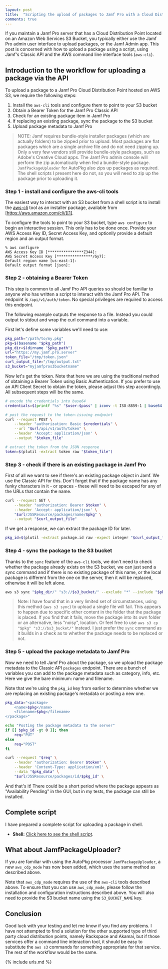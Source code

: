 ```yaml
---
layout: post
title:  "Scripting the upload of packages to Jamf Pro with a Cloud Distribution Point located on an Amazon Web Services S3 Bucket"
comments: true
---
```


If you maintain a Jamf Pro server that has a Cloud Distribution Point located on an Amazon Web Services S3 Bucket, you typically either use the Jamf Pro admin user interface to upload packages, or the Jamf Admin app. This post is concerned with how to upload a package using a script, using Jamf's Classic API and the AWS command line interface tools (`aws-cli`).

## Introduction to the workflow for uploading a package via the API

To upload a package to a Jamf Pro Cloud Distribution Point hosted on AWS S3, we require the following steps:

1. Install the `aws-cli` tools and configure them to point to your S3 bucket
2. Obtain a Bearer Token for the Jamf Pro Classic API
3. Check for an existing package item in Jamf Pro
4. If replacing an existing package, sync the package to the S3 bucket
5. Upload package metadata to Jamf Pro

> NOTE: Jamf requires bundle-style installer packages (which are actually folders) to be zipped prior to upload. Most packages are flat packages which are a single archive file and do not need zipping up. Only a very few vendors still provide bundle-style packages, such as Adobe's Creative Cloud apps. The Jamf Pro admin console will perform the zip automatically when fed a bundle-style package. `JamfPackageUploader` for AutoPkg also zips up packages as required. The shell scripts I present here do not, so you will need to zip up the package prior to uploading it.

### Step 1 - install and configure the aws-cli tools

The easiest way to interact with an S3 bucket from a shell script is to install the [aws-cli][1] tool as an installer package, available from [https://aws.amazon.com/cli/][1].

To configure the tools to point to your S3 bucket, type `aws configure` to begin an interactive session. This only has to be done once. Provide your AWS Access Key ID, Secret Access Key, and optionlly provide a default region and an output format.

    % aws configure
    AWS Access Key ID [****************Z344]: 
    AWS Secret Access Key [****************/Gy7]: 
    Default region name [us-east-1]: 
    Default output format [json]: 

### Step 2 - obtaining a Bearer Token

This step is common to all Jamf Pro API queries so should be familiar to anyone who has written a script to interact with the Jamf Pro API. The endpoint is `/api/v1/auth/token`. No special privileges are required to access this endpoint.

The following example outputs the response to a file. Instead you could output to stdout and wrap the curl command into a variable.

First let's define some variables we'll need to use:

```bash
pkg_path="/path/to/my.pkg"
pkg=$(basename "$pkg_path")
pkg_dir=$(dirname "$pkg_path")
url="https://my.jamf.pro.server"
token_file="/tmp/token.json"
curl_output_file="/tmp/output.txt"
s3_bucket="myjamfpros3bucketname"
```

Now let's get the token. Note that here we are using the traditional method of obtaining a Bearer Token using Basic Authentication. If you prefer to use an API Client Secret to obtain the token, please adjust this step accordingly. All subsequent steps will be the same.

```bash
# encode the credentials into base64
credentials=$(printf "%s" "$user:$pass" | iconv -t ISO-8859-1 | base64 -i -)

# post the request to the token-issuing endpoint
curl --request POST \
    --header "authorization: Basic $credentials" \
    --url "$url/api/v1/auth/token" \
    --header 'Accept: application/json' \
    --output "$token_file"

# extract the token from the JSON response
token=$(plutil -extract token raw "$token_file")
```

### Step 3 - check if there is an existing package in Jamf Pro

First of all we want to see if there's an existing package object in Jamf. We use the Classic API for this. Don't forget that if the package name has any funky characters in it - or spaces - these will need to be escaped for any of the URLs that contain the name.

```bash
curl --request GET \
    --header "authorization: Bearer $token" \
    --header 'Accept: application/json' \
    "$url/JSSResource/packages/name/$pkg" \
    --output "$curl_output_file"
```

If we get a response, we can extract the package ID for later.

```bash
pkg_id=$(plutil -extract package.id raw -expect integer "$curl_output_file")
```

### Step 4 - sync the package to the S3 bucket

Thanks to the `sync` feature of the `aws-cli` tools, we don't need to check whether the package already exists on the S3 bucket, we can just send a sync command and if there is no existing package of this name, or the local package is different from the one on the server, then it will be replaced, otherwise it will be left alone.

```bash
aws s3 sync "$pkg_dir/" "s3://$s3_bucket/" --exclude "*" --include "$pkg"
```

> Note: I have found that in a very limited set of circumstances, using this method (`aws s3 sync`) to upload a single file will fail. This appears to happen due to specific other content in the folder that the package is placed. If you find that it fails, move the package into its own folder or an alternative, less "noisy", location. Or feel free to use `aws s3 cp "$pkg" "s3://$s3_bucket/"` instead. I just prefer the `sync` command as it builds in a check as to whether the package needs to be replaced or not.

### Step 5 - upload the package metadata to Jamf Pro

Now we need to tell Jamf Pro about the package, so we upload the package metadata to the Classic API `packages` endpoint. There are a bunch of variables you can add to the package metadata such as category, info, etc. Here we give the bare minimum: name and filename.

Note that we're using the `pkg_id` key from earlier to determine whether we are replacing an existing package's metadata or posting a new one.

```bash
pkg_data="<package>
    <name>$pkg</name>
    <filename>$pkg</filename>
</package>"

echo "Posting the package metadata to the server"
if [[ $pkg_id -gt 0 ]]; then
    req="PUT"
else
    req="POST"
fi

curl --request "$req" \
    --header "authorization: Bearer $token" \
    --header 'Content-Type: application/xml' \
    --data "$pkg_data" \
    "$url/JSSResource/packages/id/$pkg_id" \
```

And that's it! There could be a short period where the package appears as "Availability Pending" in the GUI, but in my tests, the package can still be installed.

## Complete script

I have prepared a complete script for uploading a package in shell.

- **Shell:** [Click here to see the shell script][2].

## What about JamfPackageUploader?

If you are familiar with using the AutoPkg processor `JamfPackageUploader`, a new `aws_cdp_mode` has now been added, which uses the same method as described above.

Note that `aws_cdp_mode` requires the use of the `aws-cli` tools described above. To ensure that you can use `aws_cdp_mode`, please follow the installation and configuration instructions described above. You will also need to provide the S3 bucket name using the `S3_BUCKET_NAME` key.

## Conclusion

Good luck with your testing and let me know if you find any problems. I have not attempted to find a solution for the other supported type of third party cloud distribution points, namely Rackspace and Akamai, but if those services offer a command line interaction tool, it should be easy to substitute the `aws s3` commands for something appropriate for that service. The rest of the workflow would be the same.

[1]: https://aws.amazon.com/cli/
[2]: https://gist.github.com/grahampugh/962fe352676635e179e9ff219e04d0e5

{% include urls.md %}
